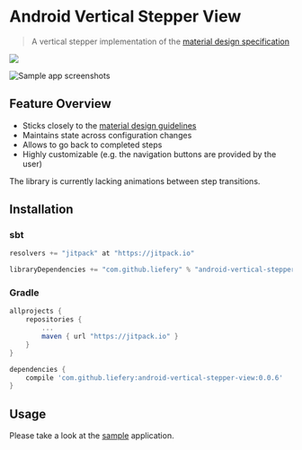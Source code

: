 # Android Vertical Stepper View

> A vertical stepper implementation of the [material design specification][1]

[![](https://jitpack.io/v/liefery/android-vertical-stepper-view.svg)](https://jitpack.io/#liefery/android-vertical-stepper-view)

![Sample app screenshots](https://liefery.github.io/android-vertical-stepper-view/screenshots.png)

## Feature Overview

- Sticks closely to the [material design guidelines][1]
- Maintains state across configuration changes
- Allows to go back to completed steps
- Highly customizable (e.g. the navigation buttons are provided by the user)

The library is currently lacking animations between step transitions.

## Installation

### sbt

```scala
resolvers += "jitpack" at "https://jitpack.io"

libraryDependencies += "com.github.liefery" % "android-vertical-stepper-view" % "0.0.6"
```

### Gradle

```groovy
allprojects {
    repositories {
        ...
        maven { url "https://jitpack.io" }
    }
}

dependencies {
    compile 'com.github.liefery:android-vertical-stepper-view:0.0.6'
}
```

## Usage

Please take a look at the [sample][2] application.

[1]: https://material.io/guidelines/components/steppers.html
[2]: /sample/src/main/java/com/liefery/android/vertical_stepper_view/sample

